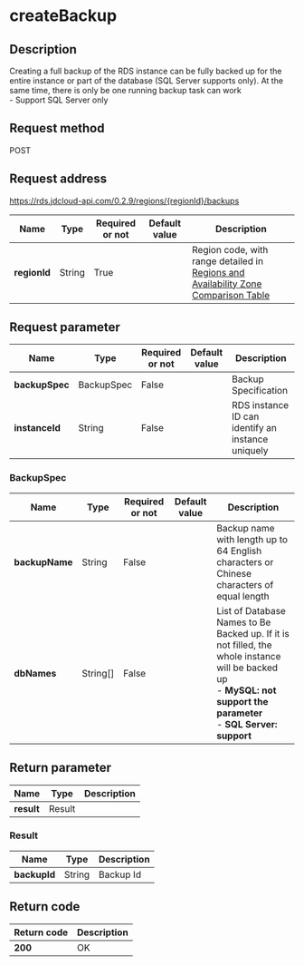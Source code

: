 # createBackup


## Description
Creating a full backup of the RDS instance can be fully backed up for the entire instance or part of the database (SQL Server supports only). At the same time, there is only be one running backup task can work<br>- Support SQL Server only

## Request method
POST

## Request address
https://rds.jdcloud-api.com/0.2.9/regions/{regionId}/backups

|Name|Type|Required or not|Default value|Description|
|---|---|---|---|---|
|**regionId**|String|True||Region code, with range detailed in [Regions and Availability Zone Comparison Table](../Enum-Definitions/Regions-AZ.md)|

## Request parameter
|Name|Type|Required or not|Default value|Description|
|---|---|---|---|---|
|**backupSpec**|BackupSpec|False||Backup Specification|
|**instanceId**|String|False||RDS instance ID can identify an instance uniquely|

### BackupSpec
|Name|Type|Required or not|Default value|Description|
|---|---|---|---|---|
|**backupName**|String|False||Backup name with length up to 64 English characters or Chinese characters of equal length|
|**dbNames**|String[]|False||List of Database Names to Be Backed up. If it is not filled, the whole instance will be backed up<br>- **MySQL: not support the parameter**<br>- **SQL Server: support**|

## Return parameter
|Name|Type|Description|
|---|---|---|
|**result**|Result||


### Result
|Name|Type|Description|
|---|---|---|
|**backupId**|String|Backup Id|

## Return code
|Return code|Description|
|---|---|
|**200**|OK|
